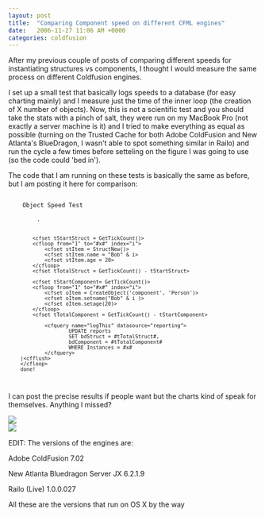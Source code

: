 ```yaml
---
layout: post
title:  "Comparing Component speed on different CFML engines"
date:   2006-11-27 11:06 AM +0000
categories: coldfusion
---
```

After my previous couple of posts of comparing different speeds for instantiating structures vs components, I thought I would measure the same process on different Coldfusion engines.

I set up a small test that basically logs speeds to a database (for easy charting mainly) and I measure just the time of the inner loop (the creation of X number of objects). Now, this is not a scientific test and you should take the stats with a pinch of salt, they were run on my MacBook Pro (not exactly a server machine is it) and I tried to make everything as equal as possible (turning on the Trusted Cache for both Adobe ColdFusion and New Atlanta's BlueDragon, I wasn't able to spot something similar in Railo) and run the cycle a few times before setteling on the figure I was going to use (so the code could 'bed in').

The code that I am running on these tests is basically the same as before, but I am posting it here for comparison:

<code>
	Object Speed Test<cfflush>
		<cfloop from="0" to="2000" index="x" step="50">
		.<cfflush>

			<cfset tStartStruct = GetTickCount()>
			<cfloop from="1" to="#x#" index="i">
				<cfset stItem = StructNew()>
				<cfset stItem.name = "Bob" & i>
				<cfset stItem.age = 20>
			</cfloop>
			<cfset tTotalStruct = GetTickCount() - tStartStruct>

			<cfset tStartComponent= GetTickCount()>		
			<cfloop from="1" to="#x#" index="i">
				<cfset oItem = CreateObject('component', 'Person')>
				<cfset oItem.setname("Bob" & i )>
				<cfset oItem.setage(20)>
			</cfloop>
			<cfset tTotalComponent = GetTickCount() - tStartComponent>

				<cfquery name="logThis" datasource="reporting">
						UPDATE reports
						SET bdStruct = #tTotalStruct#,
						bdComponent = #tTotalComponent#			
						WHERE Instances = #x#
				</cfquery>
		|<cfflush>
		</cfloop>
		done!
	
</code>

I can post the precise results if people want but the charts kind of speak for themselves. Anything I missed?

<img src="/speedtest/comp_struct.png">
<br/>
<img src="/speedtest/comp_component.png">

EDIT: The versions of the engines are:

Adobe ColdFusion 7.02

New Atlanta Bluedragon Server JX 6.2.1.9

Railo (Live) 1.0.0.027

All these are the versions that run on OS X by the way